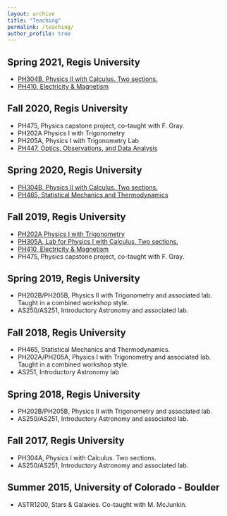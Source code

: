 ```yaml
---
layout: archive
title: "Teaching"
permalink: /teaching/
author_profile: true
---
```

## Spring 2021, Regis University
* [PH304B, Physics II with Calculus. Two sections.](../ph304bs21/)
* [PH410, Electricity & Magnetism](../ph410s21/)

## Fall 2020, Regis University
* PH475, Physics capstone project, co-taught with F. Gray.
* PH202A Physics I with Trigonometry
* PH205A, Physics I with Trigonometry Lab
* [PH447, Optics, Observations, and Data Analysis](../ph447f20/)

## Spring 2020, Regis University
* [PH304B, Physics II with Calculus. Two sections.](../ph304bs20/)
* [PH465, Statistical Mechanics and Thermodynamics](../ph465s20/)

## Fall 2019, Regis University
* [PH202A Physics I with Trigonometry](../ph202af19/)
* [PH305A, Lab for Physics I with Calculus. Two sections.](../ph305af19/)
* [PH410, Electricity & Magnetism](../ph410f19/)
* PH475, Physics capstone project, co-taught with F. Gray.

## Spring 2019, Regis University
* PH202B/PH205B, Physics II with Trigonometry and associated lab. Taught in a combined workshop style.
* AS250/AS251, Introductory Astronomy and associated lab.

## Fall 2018, Regis University
* PH465, Statistical Mechanics and Thermodynamics.
* PH202A/PH205A, Physics I with Trigonometry and associated lab. Taught in a combined workshop style.
* AS251, Introductory Astronomy lab

## Spring 2018, Regis University
* PH202B/PH205B, Physics II with Trigonometry and associated lab.
* AS250/AS251, Introductory Astronomy and associated lab.

## Fall 2017, Regis University
* PH304A, Physics I with Calculus. Two sections.
* AS250/AS251, Introductory Astronomy and associated lab.

## Summer 2015, University of Colorado - Boulder
* ASTR1200, Stars & Galaxies. Co-taught with M. McJunkin.

<!--
{% include base_path %}

{% for post in site.teaching reversed %}
  {% include archive-single.html %}
{% endfor %}
-->
